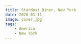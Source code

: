 ```yaml
---
title: Stardust Diner, New York
date: 2020-01-11
image: cover.jpg
tags: 
    - America
    - New York
---
```

